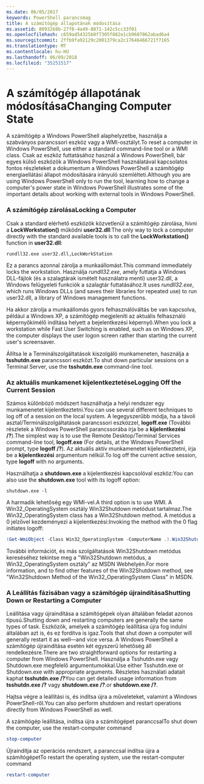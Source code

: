 ```yaml
---
ms.date: 06/05/2017
keywords: PowerShell parancsmag
title: A számítógép állapotának módosítása
ms.assetid: 8093268b-27f8-4a49-8871-142c5cc33f01
ms.openlocfilehash: c659ad54325b0f7305f882e1cb9607062abad6a4
ms.sourcegitcommit: 2ffb9fa92129c2001379ca2c17646466721f7165
ms.translationtype: MT
ms.contentlocale: hu-HU
ms.lasthandoff: 06/09/2018
ms.locfileid: "35251517"
---
```

# <a name="changing-computer-state"></a><span data-ttu-id="a20aa-103">A számítógép állapotának módosítása</span><span class="sxs-lookup"><span data-stu-id="a20aa-103">Changing Computer State</span></span>

<span data-ttu-id="a20aa-104">A számítógép a Windows PowerShell alaphelyzetbe, használja a szabványos parancssori eszköz vagy a WMI-osztályt.</span><span class="sxs-lookup"><span data-stu-id="a20aa-104">To reset a computer in Windows PowerShell, use either a standard command-line tool or a WMI class.</span></span> <span data-ttu-id="a20aa-105">Csak az eszköz futtatásához használ a Windows PowerShell, bár egyes külső eszközök a Windows PowerShell használatával kapcsolatos fontos részleteket a dokumentum a Windows PowerShell a számítógép energiaellátási állapot módosítására irányuló szemlélteti.</span><span class="sxs-lookup"><span data-stu-id="a20aa-105">Although you are using Windows PowerShell only to run the tool, learning how to change a computer's power state in Windows PowerShell illustrates some of the important details about working with external tools in Windows PowerShell.</span></span>

### <a name="locking-a-computer"></a><span data-ttu-id="a20aa-106">A számítógép zárolása</span><span class="sxs-lookup"><span data-stu-id="a20aa-106">Locking a Computer</span></span>

<span data-ttu-id="a20aa-107">Csak a standard elérhető eszközök közvetlenül a számítógép zárolása, hívni a **LockWorkstation()** működni **user32.dll**:</span><span class="sxs-lookup"><span data-stu-id="a20aa-107">The only way to lock a computer directly with the standard available tools is to call the **LockWorkstation()** function in **user32.dll**:</span></span>

```
rundll32.exe user32.dll,LockWorkStation
```

<span data-ttu-id="a20aa-108">Ez a parancs azonnal zárolja a munkaállomást.</span><span class="sxs-lookup"><span data-stu-id="a20aa-108">This command immediately locks the workstation.</span></span> <span data-ttu-id="a20aa-109">Használja *rundll32.exe*, amely futtatja a Windows DLL-fájlok (és a szalagtárak ismételt használatra menti) user32.dll, a Windows felügyeleti funkciók a szalagtár futtatásához.</span><span class="sxs-lookup"><span data-stu-id="a20aa-109">It uses *rundll32.exe*, which runs Windows DLLs (and saves their libraries for repeated use) to run user32.dll, a library of Windows management functions.</span></span>

<span data-ttu-id="a20aa-110">Ha akkor zárolja a munkaállomás gyors felhasználóváltás be van kapcsolva, például a Windows XP, a számítógép megjeleníti az aktuális felhasználó képernyőkímélő indítása helyett a bejelentkezési képernyő.</span><span class="sxs-lookup"><span data-stu-id="a20aa-110">When you lock a workstation while Fast User Switching is enabled, such as on Windows XP, the computer displays the user logon screen rather than starting the current user's screensaver.</span></span>

<span data-ttu-id="a20aa-111">Állítsa le a Terminálszolgáltatások kiszolgáló munkameneten, használja a **tsshutdn.exe** parancssori eszközt.</span><span class="sxs-lookup"><span data-stu-id="a20aa-111">To shut down particular sessions on a Terminal Server, use the **tsshutdn.exe** command-line tool.</span></span>

### <a name="logging-off-the-current-session"></a><span data-ttu-id="a20aa-112">Az aktuális munkamenet kijelentkeztetése</span><span class="sxs-lookup"><span data-stu-id="a20aa-112">Logging Off the Current Session</span></span>

<span data-ttu-id="a20aa-113">Számos különböző módszert használhatja a helyi rendszer egy munkamenetet kijelentkeztetni.</span><span class="sxs-lookup"><span data-stu-id="a20aa-113">You can use several different techniques to log off of a session on the local system.</span></span> <span data-ttu-id="a20aa-114">A legegyszerűbb módja, ha a távoli asztal/Terminálszolgáltatások parancssori eszközzel, **logoff.exe** (További részletek a Windows PowerShell parancssorába írja be a **kijelentkezési /?**).</span><span class="sxs-lookup"><span data-stu-id="a20aa-114">The simplest way is to use the Remote Desktop/Terminal Services command-line tool, **logoff.exe** (For details, at the Windows PowerShell prompt, type **logoff /?**).</span></span> <span data-ttu-id="a20aa-115">Az aktuális aktív munkamenetet kijelentkeztetni, írja be a **kijelentkezési** argumentum nélkül.</span><span class="sxs-lookup"><span data-stu-id="a20aa-115">To log off the current active session, type **logoff** with no arguments.</span></span>

<span data-ttu-id="a20aa-116">Használhatja a **shutdown.exe** a kijelentkezési kapcsolóval eszköz:</span><span class="sxs-lookup"><span data-stu-id="a20aa-116">You can also use the **shutdown.exe** tool with its logoff option:</span></span>

```
shutdown.exe -l
```

<span data-ttu-id="a20aa-117">A harmadik lehetőség egy WMI-vel.</span><span class="sxs-lookup"><span data-stu-id="a20aa-117">A third option is to use WMI.</span></span> <span data-ttu-id="a20aa-118">A Win32_OperatingSystem osztály Win32Shutdown metódust tartalmaz.</span><span class="sxs-lookup"><span data-stu-id="a20aa-118">The Win32_OperatingSystem class has a Win32Shutdown method.</span></span> <span data-ttu-id="a20aa-119">A metódus a 0 jelzővel kezdeményezi a kijelentkezési:</span><span class="sxs-lookup"><span data-stu-id="a20aa-119">Invoking the method with the 0 flag initiates logoff:</span></span>

```powershell
(Get-WmiObject -Class Win32_OperatingSystem -ComputerName .).Win32Shutdown(0)
```

<span data-ttu-id="a20aa-120">További információt, és más szolgáltatások Win32Shutdown metódus kereséséhez tekintse meg a "Win32Shutdown metódus, a Win32_OperatingSystem osztály" az MSDN Webhelyén.</span><span class="sxs-lookup"><span data-stu-id="a20aa-120">For more information, and to find other features of the Win32Shutdown method, see "Win32Shutdown Method of the Win32_OperatingSystem Class" in MSDN.</span></span>

### <a name="shutting-down-or-restarting-a-computer"></a><span data-ttu-id="a20aa-121">A Leállítás fázisában vagy a számítógép újraindítása</span><span class="sxs-lookup"><span data-stu-id="a20aa-121">Shutting Down or Restarting a Computer</span></span>

<span data-ttu-id="a20aa-122">Leállítása vagy újraindítása a számítógépek olyan általában feladat azonos típusú.</span><span class="sxs-lookup"><span data-stu-id="a20aa-122">Shutting down and restarting computers are generally the same types of task.</span></span> <span data-ttu-id="a20aa-123">Eszközök, amelyek a számítógép leállítása újra fog indulni általában azt is, és ez fordítva is igaz.</span><span class="sxs-lookup"><span data-stu-id="a20aa-123">Tools that shut down a computer will generally restart it as well—and vice versa.</span></span> <span data-ttu-id="a20aa-124">A Windows PowerShell a számítógép újraindítása esetén két egyszerű lehetőség áll rendelkezésre.</span><span class="sxs-lookup"><span data-stu-id="a20aa-124">There are two straightforward options for restarting a computer from Windows PowerShell.</span></span> <span data-ttu-id="a20aa-125">Használja a Tsshutdn.exe vagy Shutdown.exe megfelelő argumentumokkal.</span><span class="sxs-lookup"><span data-stu-id="a20aa-125">Use either Tsshutdn.exe or Shutdown.exe with appropriate arguments.</span></span> <span data-ttu-id="a20aa-126">Részletes használati adatait kaphat **tsshutdn.exe /?**</span><span class="sxs-lookup"><span data-stu-id="a20aa-126">You can get detailed usage information from **tsshutdn.exe /?**</span></span> <span data-ttu-id="a20aa-127">vagy **shutdown.exe /?**.</span><span class="sxs-lookup"><span data-stu-id="a20aa-127">or **shutdown.exe /?**.</span></span>

<span data-ttu-id="a20aa-128">Hajtsa végre a leállítási is, és indítsa újra a műveleteket, valamint a Windows PowerShell-ről.</span><span class="sxs-lookup"><span data-stu-id="a20aa-128">You can also perform shutdown and restart operations directly from Windows PowerShell as well.</span></span>

<span data-ttu-id="a20aa-129">A számítógép leállítása, indítsa újra a számítógépet paranccsal</span><span class="sxs-lookup"><span data-stu-id="a20aa-129">To shut down the computer, use the restart-computer command</span></span>

```powershell
stop-computer
```

<span data-ttu-id="a20aa-130">Újraindítja az operációs rendszert, a paranccsal indítsa újra a számítógépet</span><span class="sxs-lookup"><span data-stu-id="a20aa-130">To restart the operating system, use the restart-computer command</span></span>

```powershell
restart-computer
```
